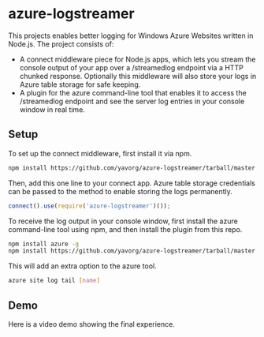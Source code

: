 azure-logstreamer
=============

This projects enables better logging for Windows Azure Websites written in Node.js. The
project consists of:
* A connect middleware piece for Node.js apps, which lets you stream the 
console output of your app over a /streamedlog endpoint via a HTTP chunked response. Optionally
this middleware will also store your logs in Azure table storage for safe keeping.
* A plugin for the azure command-line tool that enables it to access the /streamedlog endpoint 
and see the server log entries in your console window in real time. 

Setup
-------

To set up the connect middleware, first install it via npm.

```bash
npm install https://github.com/yavorg/azure-logstreamer/tarball/master
```

Then, add this one line to your connect app. Azure table storage credentials can be 
passed to the method to enable storing the logs permanently.

```javascript
connect().use(require('azure-logstreamer')());
```

To receive the log output in your console window, first install the azure command-line tool
using npm, and then install the plugin from this repo. 

```bash
npm install azure -g
npm install https://github.com/yavorg/azure-logstreamer/tarball/master -g
```

This will add an extra option to the azure tool.

```bash
azure site log tail [name]
```

Demo
------------

Here is a video demo showing the final experience.
